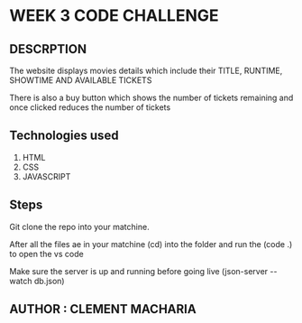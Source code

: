 
# WEEK 3 CODE CHALLENGE

## DESCRPTION
The website displays movies details which include their TITLE, RUNTIME, SHOWTIME AND AVAILABLE TICKETS 

There is also a buy button which shows the number of tickets remaining and once clicked reduces the number of tickets




## Technologies used 
1. HTML
2. CSS
3. JAVASCRIPT

## Steps
Git clone the repo into your matchine.

After all the files ae in your matchine (cd) into the folder and run the (code .) to open the vs code

Make sure the server is up and running before going live (json-server --watch db.json)


 






## AUTHOR : CLEMENT MACHARIA